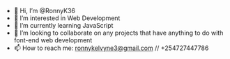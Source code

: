 - 👋 Hi, I’m @RonnyK36
- 👀 I’m interested in Web Development
- 🌱 I’m currently learning JavaScript
- 💞️ I’m looking to collaborate on any projects that have anything to do with font-end web development
- 📫 How to reach me: ronnykelvyne3@gmail.com // +254727447786

<!---
RonnyK36/RonnyK36 is a ✨ special ✨ repository because its `README.md` (this file) appears on your GitHub profile.
You can click the Preview link to take a look at your changes.
--->
